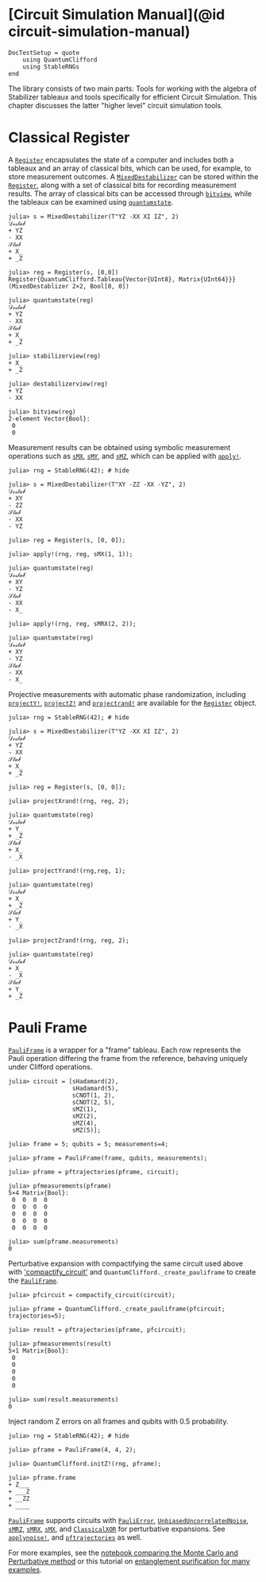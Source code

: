 # [Circuit Simulation Manual](@id circuit-simulation-manual)

```@meta
DocTestSetup = quote
    using QuantumClifford
    using StableRNGs
end
```

The library consists of two main parts: Tools for working with the algebra of Stabilizer tableaux and tools specifically for efficient Circuit Simulation. This chapter discusses the latter "higher level" circuit simulation tools.

# Classical Register

A [`Register`](@ref) encapsulates the state of a computer and includes both a tableaux and an array of classical bits, which can be used, for example, to store measurement outcomes. A [`MixedDestabilizer`](@ref) can be stored within the [`Register`](@ref), along with a set of classical bits for recording measurement results. The array of classical bits can be accessed through [`bitview`](@ref), while the tableaux can be examined using [`quantumstate`](@ref).

```jldoctest register
julia> s = MixedDestabilizer(T"YZ -XX XI IZ", 2)
𝒟ℯ𝓈𝓉𝒶𝒷
+ YZ
- XX
𝒮𝓉𝒶𝒷
+ X_
+ _Z

julia> reg = Register(s, [0,0])
Register{QuantumClifford.Tableau{Vector{UInt8}, Matrix{UInt64}}}(MixedDestablizer 2×2, Bool[0, 0])

julia> quantumstate(reg)
𝒟ℯ𝓈𝓉𝒶𝒷
+ YZ
- XX
𝒮𝓉𝒶𝒷
+ X_
+ _Z

julia> stabilizerview(reg)
+ X_
+ _Z

julia> destabilizerview(reg)
+ YZ
- XX

julia> bitview(reg)
2-element Vector{Bool}:
 0
 0
```

Measurement results can be obtained using symbolic measurement operations such as [`sMX`](@ref), [`sMY`](@ref), and [`sMZ`](@ref), which can be applied with [`apply!`](@ref). 

```jldoctest
julia> rng = StableRNG(42); # hide

julia> s = MixedDestabilizer(T"XY -ZZ -XX -YZ", 2)
𝒟ℯ𝓈𝓉𝒶𝒷
+ XY
- ZZ
𝒮𝓉𝒶𝒷
- XX
- YZ

julia> reg = Register(s, [0, 0]);

julia> apply!(rng, reg, sMX(1, 1));

julia> quantumstate(reg)
𝒟ℯ𝓈𝓉𝒶𝒷
+ XY
- YZ
𝒮𝓉𝒶𝒷
- XX
- X_

julia> apply!(rng, reg, sMRX(2, 2));

julia> quantumstate(reg)
𝒟ℯ𝓈𝓉𝒶𝒷
+ XY
- YZ
𝒮𝓉𝒶𝒷
- XX
- X_
```

Projective measurements with automatic phase randomization, including [`projectY!`](@ref), [`projectZ!`](@ref) and [`projectrand!`](@ref) are available for the [`Register`](@ref) object.

```jldoctest
julia> rng = StableRNG(42); # hide

julia> s = MixedDestabilizer(T"YZ -XX XI IZ", 2)
𝒟ℯ𝓈𝓉𝒶𝒷
+ YZ
- XX
𝒮𝓉𝒶𝒷
+ X_
+ _Z

julia> reg = Register(s, [0, 0]);

julia> projectXrand!(rng, reg, 2);

julia> quantumstate(reg)
𝒟ℯ𝓈𝓉𝒶𝒷
+ Y_
+ _Z
𝒮𝓉𝒶𝒷
+ X_
- _X

julia> projectYrand!(rng,reg, 1);

julia> quantumstate(reg)
𝒟ℯ𝓈𝓉𝒶𝒷
+ X_
+ _Z
𝒮𝓉𝒶𝒷
+ Y_
- _X

julia> projectZrand!(rng, reg, 2);

julia> quantumstate(reg)
𝒟ℯ𝓈𝓉𝒶𝒷
+ X_
- _X
𝒮𝓉𝒶𝒷
+ Y_
+ _Z
```

# Pauli Frame

[`PauliFrame`](@ref) is a wrapper for a "frame" tableau. Each row represents the Pauli operation differing 
the frame from the reference, behaving uniquely under Clifford operations.

```jldoctest frame
julia> circuit = [sHadamard(2), 
                  sHadamard(5), 
                  sCNOT(1, 2), 
                  sCNOT(2, 5), 
                  sMZ(1), 
                  sMZ(2), 
                  sMZ(4), 
                  sMZ(5)];

julia> frame = 5; qubits = 5; measurements=4;

julia> pframe = PauliFrame(frame, qubits, measurements);

julia> pframe = pftrajectories(pframe, circuit);

julia> pfmeasurements(pframe)
5×4 Matrix{Bool}:
 0  0  0  0
 0  0  0  0
 0  0  0  0
 0  0  0  0
 0  0  0  0

julia> sum(pframe.measurements)
0
```

Perturbative expansion with compactifying the same circuit used above with ['compactify_circuit'](@ref) and
`QuantumClifford._create_pauliframe` to create the [`PauliFrame`](@ref).

```jldoctest frame
julia> pfcircuit = compactify_circuit(circuit);

julia> pframe = QuantumClifford._create_pauliframe(pfcircuit; trajectories=5);

julia> result = pftrajectories(pframe, pfcircuit);

julia> pfmeasurements(result)
5×1 Matrix{Bool}:
 0
 0
 0
 0
 0

julia> sum(result.measurements)
0
```

Inject random Z errors on all frames and qubits with 0.5 probability.

```jldoctest 
julia> rng = StableRNG(42); # hide

julia> pframe = PauliFrame(4, 4, 2);

julia> QuantumClifford.initZ!(rng, pframe);

julia> pframe.frame
+ Z___
+ ___Z
+ __ZZ
+ ____
```

[`PauliFrame`](@ref) supports circuits with [`PauliError`](@ref), [`UnbiasedUncorrelatedNoise`](@ref), [`sMRZ`](@ref), [`sMRX`](@ref), [`sMX`](@ref), and [`ClassicalXOR`](@ref) for perturbative expansions. See [`applynoise!`](@ref), and [`pftrajectories`](@ref) as well.

For more examples, see the [notebook comparing the Monte Carlo and Perturbative method](https://nbviewer.jupyter.org/github/QuantumSavory/QuantumClifford.jl/blob/master/docs/src/notebooks/Perturbative_Expansions_vs_Monte_Carlo_Simulations.ipynb) or this tutorial on [entanglement purification for many examples](https://github.com/QuantumSavory/QuantumClifford.jl/blob/master/docs/src/notebooks/Noisy_Circuits_Tutorial_with_Purification_Circuits.ipynb).

